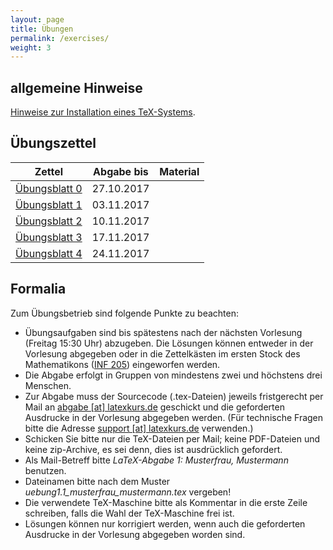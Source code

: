 ```yaml
---
layout: page
title: Übungen
permalink: /exercises/
weight: 3
---
```


## allgemeine Hinweise

[Hinweise zur Installation eines TeX-Systems](./00_texlive_installation.pdf "Installationshinweise").

## Übungszettel

Zettel                                                   | Abgabe bis | Material
---------------------------------------------------------|------------|-------------------------
[Übungsblatt 0](./00_erste_schritte.pdf)                 | 27.10.2017 |
[Übungsblatt 1](./01_schriften_kodierungen.pdf)          | 03.11.2017 |
[Übungsblatt 2](./02_mathesatz.pdf)                      | 10.11.2017 |
[Übungsblatt 3](./03_tabellen.pdf)                       | 17.11.2017 |
[Übungsblatt 4](./04_masseinheiten.pdf)                  | 24.11.2017 |

<!--
[Übungsblatt 5](./05_abbildungen_tikz.pdf)               | 01.12.2017 |
[Übungsblatt 6](./06_diagramme.pdf)                      | 08.12.2017 | [Messwerte](06_messwerte.dat)
[Übungsblatt 7](./07_umfangreiches_dokument.pdf)         | 15.12.2017 | [Projektdateien](07_projekt.zip)
[Weihnachtsblatt](./weihnachtsblatt.pdf)                 | 12.01.2018 |
[Übungsblatt 8](./08_bibliographie_mehrsprachigkeit.pdf) | 19.01.2018 |
[Übungsblatt 9](./09_praesentationen.pdf)                | 26.01.2018 |
[Übungsblatt 10](./10_brief_lebenslauf.pdf) 	         | 02.02.2018 |
-->

## Formalia

Zum Übungsbetrieb sind folgende Punkte zu beachten:

* Übungsaufgaben sind bis spätestens nach der nächsten Vorlesung (Freitag 15:30 Uhr) abzugeben.
  Die Lösungen können entweder in der Vorlesung abgegeben oder in die Zettelkästen im ersten Stock des Mathematikons (<a href="http://osm.org/go/0DwYyjIMU-?m=">INF 205</a>) eingeworfen werden.
* Die Abgabe erfolgt in Gruppen von mindestens zwei und höchstens drei Menschen.
* Zur Abgabe muss der Sourcecode (.tex-Dateien) jeweils fristgerecht per Mail an <a href="mailto:abgabe@latexkurs.de?subject=LaTeX-Abgabe%20:">abgabe [at] latexkurs.de</a> geschickt und die geforderten Ausdrucke in der Vorlesung abgegeben werden.
  (Für technische Fragen bitte die Adresse <a href="mailto:support@latexkurs.de"> support [at] latexkurs.de</a> verwenden.)
* Schicken Sie bitte nur die TeX-Dateien per Mail; keine PDF-Dateien und keine zip-Archive, es sei denn, dies ist ausdrücklich gefordert.
* Als Mail-Betreff bitte _LaTeX-Abgabe 1: Musterfrau, Mustermann_ benutzen.
* Dateinamen bitte nach dem Muster _uebung1.1_musterfrau_mustermann.tex_ vergeben!
* Die verwendete TeX-Maschine bitte als Kommentar in die erste Zeile schreiben, falls die Wahl der TeX-Maschine frei ist.
* Lösungen können nur korrigiert werden, wenn auch die geforderten Ausdrucke in der Vorlesung abgegeben worden sind.
				
